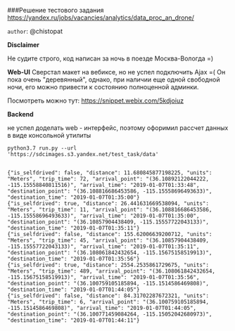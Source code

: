 ###Решение тестового задания 
https://yandex.ru/jobs/vacancies/analytics/data_proc_an_drone/

`author`: @chistopat

**Disclaimer**

Не судите строго, код написан за ночь в поезде Москва-Вологда =)


**Web-UI**
Сверстал макет на вебиксе, но не успел подключить Ajax =(
Он пока очень "деревянный", однако, при наличии еще одной свободной ночи, 
его можно привести к состоянию полноценной админки.

Посмотреть можно тут: https://snippet.webix.com/5kdjoiuz


**Backend**

не успел доделать web - интерфейс, поэтому офоримил рассчет данных в виде 
консольной утилиты


```
python3.7 run.py --url 'https://sdcimages.s3.yandex.net/test_task/data'


{"is_selfdrived": false, "distance": 11.680845877198225, "units": "Meters", "trip_time": 72, "arrival_point": "(36.10892122044222, -115.15558840811516)", "arrival_time": "2019-01-07T01:33:48", "destination_point": "(36.108816686453586, -115.15558696493633)", "destination_time": "2019-01-07T01:35:00"}
{"is_selfdrived": true, "distance": 26.441631669538094, "units": "Meters", "trip_time": 11, "arrival_point": "(36.108816686453586, -115.15558696493633)", "arrival_time": "2019-01-07T01:35:00", "destination_point": "(36.10857904438409, -115.15557722043133)", "destination_time": "2019-01-07T01:35:11"}
{"is_selfdrived": false, "distance": 155.62006639200712, "units": "Meters", "trip_time": 45, "arrival_point": "(36.10857904438409, -115.15557722043133)", "arrival_time": "2019-01-07T01:35:11", "destination_point": "(36.108061842432654, -115.15675158519913)", "destination_time": "2019-01-07T01:35:56"}
{"is_selfdrived": true, "distance": 2554.2535861729675, "units": "Meters", "trip_time": 489, "arrival_point": "(36.108061842432654, -115.15675158519913)", "arrival_time": "2019-01-07T01:35:56", "destination_point": "(36.100759105185894, -115.1514586469808)", "destination_time": "2019-01-07T01:44:05"}
{"is_selfdrived": false, "distance": 84.31702287672321, "units": "Meters", "trip_time": 6, "arrival_point": "(36.100759105185894, -115.1514586469808)", "arrival_time": "2019-01-07T01:44:05", "destination_point": "(36.100771459084264, -115.15052042680973)", "destination_time": "2019-01-07T01:44:11"}
```
